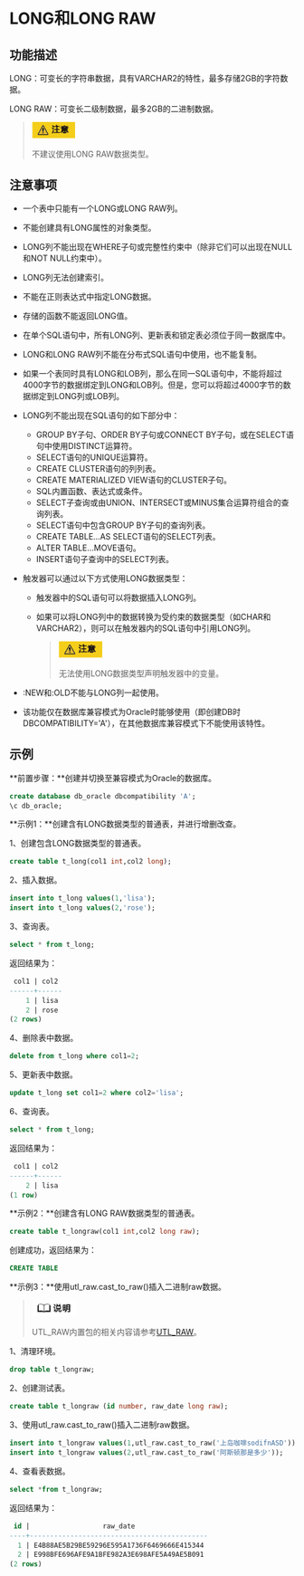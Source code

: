 # LONG和LONG RAW

## 功能描述

LONG：可变长的字符串数据，具有VARCHAR2的特性，最多存储2GB的字符数据。

LONG RAW：可变长二级制数据，最多2GB的二进制数据。

> <div align="left"><img src="image/img3.png" style="zoom:75%")</div> 
>
> 不建议使用LONG RAW数据类型。

## 注意事项

- 一个表中只能有一个LONG或LONG RAW列。

- 不能创建具有LONG属性的对象类型。

- LONG列不能出现在WHERE子句或完整性约束中（除非它们可以出现在NULL和NOT NULL约束中）。

- LONG列无法创建索引。

- 不能在正则表达式中指定LONG数据。

- 存储的函数不能返回LONG值。

- 在单个SQL语句中，所有LONG列、更新表和锁定表必须位于同一数据库中。

- LONG和LONG RAW列不能在分布式SQL语句中使用，也不能复制。

- 如果一个表同时具有LONG和LOB列，那么在同一SQL语句中，不能将超过4000字节的数据绑定到LONG和LOB列。但是，您可以将超过4000字节的数据绑定到LONG列或LOB列。

- LONG列不能出现在SQL语句的如下部分中：
  - GROUP BY子句、ORDER BY子句或CONNECT BY子句，或在SELECT语句中使用DISTINCT运算符。
  - SELECT语句的UNIQUE运算符。
  - CREATE CLUSTER语句的列列表。
  - CREATE MATERIALIZED VIEW语句的CLUSTER子句。
  - SQL内置函数、表达式或条件。
  - SELECT子查询或由UNION、INTERSECT或MINUS集合运算符组合的查询列表。
  - SELECT语句中包含GROUP BY子句的查询列表。
  - CREATE TABLE…AS SELECT语句的SELECT列表。
  - ALTER TABLE…MOVE语句。
  - INSERT语句子查询中的SELECT列表。

- 触发器可以通过以下方式使用LONG数据类型：

  - 触发器中的SQL语句可以将数据插入LONG列。

  - 如果可以将LONG列中的数据转换为受约束的数据类型（如CHAR和VARCHAR2），则可以在触发器内的SQL语句中引用LONG列。

    > <div align="left"><img src="image/img3.png" style="zoom:75%")</div> 
    >
    > 无法使用LONG数据类型声明触发器中的变量。

- :NEW和:OLD不能与LONG列一起使用。

- 该功能仅在数据库兼容模式为Oracle时能够使用（即创建DB时DBCOMPATIBILITY='A'），在其他数据库兼容模式下不能使用该特性。

## 示例

**前置步骤：**创建并切换至兼容模式为Oracle的数据库。

```sql
create database db_oracle dbcompatibility 'A';
\c db_oracle;
```

**示例1：**创建含有LONG数据类型的普通表，并进行增删改查。

1、创建包含LONG数据类型的普通表。

```sql
create table t_long(col1 int,col2 long);
```

2、插入数据。

```sql
insert into t_long values(1,'lisa');
insert into t_long values(2,'rose');
```

3、查询表。

```sql
select * from t_long;
```

返回结果为：

```sql
 col1 | col2
------+------
    1 | lisa
    2 | rose
(2 rows)
```

4、删除表中数据。

```sql
delete from t_long where col1=2;
```

5、更新表中数据。

```sql
update t_long set col1=2 where col2='lisa';
```

6、查询表。

```sql
select * from t_long;
```

返回结果为：

```sql
 col1 | col2
------+------
    2 | lisa
(1 row)
```

**示例2：**创建含有LONG RAW数据类型的普通表。

```sql
create table t_longraw(col1 int,col2 long raw);
```

创建成功，返回结果为：

```sql
CREATE TABLE
```

**示例3：**使用utl_raw.cast_to_raw()插入二进制raw数据。

> <div align="left"><img src="image/image1.png" style="zoom:25%")</div> 
>
> UTL_RAW内置包的相关内容请参考[UTL_RAW](内置包/UTL_RAW.md)。

1、清理环境。

```sql
drop table t_longraw;
```

2、创建测试表。

```sql
create table t_longraw (id number, raw_date long raw);
```

3、使用utl_raw.cast_to_raw()插入二进制raw数据。

```sql
insert into t_longraw values(1,utl_raw.cast_to_raw('上岛咖啡sodifnASD'));
insert into t_longraw values(2,utl_raw.cast_to_raw('阿斯顿那是多少'));
```

4、查看表数据。

```sql
select *from t_longraw;
```

返回结果为：

```sql
 id |                  raw_date
----+--------------------------------------------
  1 | E4B88AE5B29BE59296E595A1736F6469666E415344
  2 | E998BFE696AFE9A1BFE982A3E698AFE5A49AE5B091
(2 rows)
```